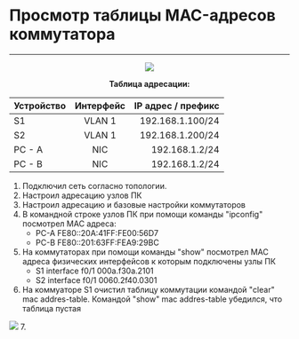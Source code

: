 # Просмотр таблицы MAC-адресов коммутатора 
_ _ _
<p align="center">
<image src="https://github.com/LLlMEJIb87/OTUS-learning/blob/master/4.%20Data%20link.%20Ethernet/shema-seti.PNG">
</p>
<div align="center">

__Таблица адресации:__

| Устройство       | Интерфейс         | IP адрес / префикс |
| ------------- |:------------------:|------------------:|
| S1     | VLAN 1 | 192.168.1.100/24 | 
| S2     | VLAN 1 | 192.168.1.200/24 | 
| PC - A | NIC    | 192.168.1.2/24   | 
| PC - B | NIC    | 192.168.1.2/24   |
</div>

1. Подключил сеть согласно топологии.
2. Настроил адресацию узлов ПК
3. Настроил адресацию и базовые настройки коммутаторов
4. В командной строке узлов ПК при помощи команды "ipconfig" посмотрел MAC адреса:
   - PC-A  FE80::20A:41FF:FE00:56D7
   - PC-B  FE80::201:63FF:FEA9:29BC
5. На коммутаторах при помощи команды "show" посмотрел MAC адреса физических интерфейсов к которым подключены узлы ПК
   - S1 interface f0/1 000a.f30a.2101
   - S2 interface f0/1 0060.2f40.0301
6. На коммуаторе S1 очистил таблицу коммутации командой "clear" mac addres-table. Командой "show" mac addres-table убедился, что таблица пустая
<image src="https://github.com/LLlMEJIb87/OTUS-learning/blob/master/4.%20Data%20link.%20Ethernet/pustaya-tablica-mac.PNG">
7.